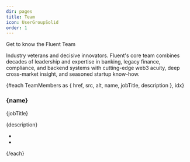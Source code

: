 ```yaml
---
dir: pages
title: Team
icon: UserGroupSolid
order: 1
---
```


<script>
  import _ from 'lodash';
  import { Img, Heading, P } from 'flowbite-svelte'
  import { 
    Section, 
    TeamWrapper, 
    TeamHeader, 
    TeamBody, 
    TeamItem, 
    Github, 
    Twitter
  } from 'flowbite-svelte-blocks';

  import TeamMembers from '$lib/data/TeamMembers';

  let imgClass = `
    p-0
    m-2
    mx-auto
    grayscale
    hover:grayscale-0
    shadow-xl 
    rounded-3xl
  `;

  let divClass = ` 
    mx-auto
    justify-center
    content-center
    items-center
    text-center
  `;

  let cssMemberImage = `
    mb-2
    p-8
    transition
    overflow-hidden
    object-cover 
    object-center
    rounded-3xl 
  `;
</script>

<Section name="team" class='relative py-6 sm:py-10 max-w-full'>
  <TeamWrapper {divClass}> 
    <TeamHeader>
      <div class="
      my-5 
      py-5
      px-10
      xs:px-10
      sm:px-5
      md:px-0
      text-4xl 
      xs:text-4xl 
      sm:text-6xl 
      md:text-6xl 
      lg:text-7xl 
      xl:text-8xl 
      font-semibold 
      font-basier 
      leading-[32px]
      md:leading-[72px]
      text-center" slot="label">
        <span class="mr-0 text-black dark:text-white">
          Get to know the 
        </span>
        <span class="mr-0 text-base-50 dark:text-base-800"> 
          Fluent Team
        </span>
      </div>
      <div class="
      my-10
      py-0
      mx-5
      px-5
      xs:mx-10
      xs:px-20
      lg:my-10 
      lg:py-10 
      lg:mx-60 
      lg:px-10 ">
        <P class="
        font-normal
        items-center
        content-center
        text-center
        justify-center
        text-gray-500
        mb-16
        mx-0
        md:mx-10
        text-md 
        xs:text-lg  
        sm:text-xl 
        md:text-2xl 
        dark:text-gray-400">
          <span class="text-black dark:text-neutral font-semibold font-neuehaas">
            Industry veterans and decisive innovators.
          </span>
          Fluent's core team combines decades of leadership 
          and expertise in banking, legacy finance, compliance, 
          and backend systems with cutting-edge web3 acuity, 
          deep cross-market insight, and seasoned startup know-how.
        </P> 
      </div>
    </TeamHeader>
    <div class="
    mx-auto
    grid
    gap-2
    grid-cols-1
    xs:grid-cols-2
    md:grid-cols-3
    place-content-center
    justify-center
    items-center
    content-center">
      {#each TeamMembers as { href, src, alt, name, jobTitle, description }, idx}
        <div class="
        m-10
        bg-neutral 
        shadow-md  
        border
        border-gray-200
        dark:bg-gray-800
        dark:border-gray-700">
          <a {href}>
            <div class={cssMemberImage}>
              <Img class='' size='max-w-full' {src} {alt} {imgClass} figClass="" />
            </div>
          </a>
          <div class="
          font-normal
          items-center
          content-center
          text-center
          justify-center
          mt-2
          sm:mt-0
          px-5 
          pb-5">
            <h3 class="text-sm sm:text-xl font-bold tracking-tight text-gray-900 dark:text-white">
              <a {href} class=""> 
                {name}
              </a>
            </h3>
            <span class="text-sm sm:text-lg text-gray-500">
              {jobTitle} 
            </span>
            <p class="mt-3 mb-4 font-light text-gray-500 dark:text-gray-400">
              {description}
            </p>
            <ul class="
            font-normal
            items-center
            content-center
            text-center
            justify-center
            flex 
            space-x-4 
            sm:mt-0">
              <li>
                <Github href="https://github.com/Fluent-Finance" />
              </li>
              <li>
                <Twitter href="https://x.com/FluentDAO" />
              </li>
            </ul>
          </div>
        </div>
      {/each}
    </div>
  </TeamWrapper>
</Section>
